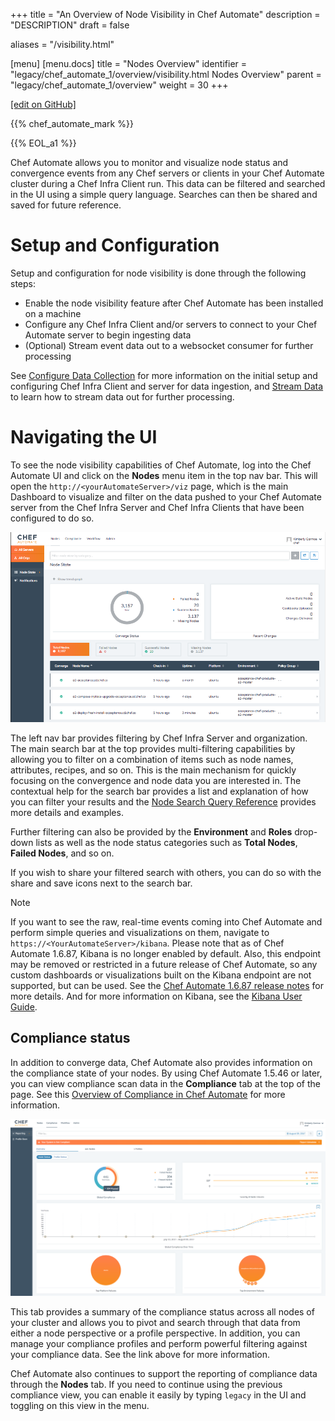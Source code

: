 +++
title = "An Overview of Node Visibility in Chef Automate"
description = "DESCRIPTION"
draft = false

aliases = "/visibility.html"

[menu]
  [menu.docs]
    title = "Nodes Overview"
    identifier = "legacy/chef_automate_1/overview/visibility.html Nodes Overview"
    parent = "legacy/chef_automate_1/overview"
    weight = 30
+++    

[\[edit on
GitHub\]](https://github.com/chef/chef-web-docs/blob/master/chef_master/source/visibility.rst)

<meta name="robots" content="noindex">

{{% chef_automate_mark %}}

{{% EOL_a1 %}}

Chef Automate allows you to monitor and visualize node status and
convergence events from any Chef servers or clients in your Chef
Automate cluster during a Chef Infra Client run. This data can be
filtered and searched in the UI using a simple query language. Searches
can then be shared and saved for future reference.

Setup and Configuration
=======================

Setup and configuration for node visibility is done through the
following steps:

-   Enable the node visibility feature after Chef Automate has been
    installed on a machine
-   Configure any Chef Infra Client and/or servers to connect to your
    Chef Automate server to begin ingesting data
-   (Optional) Stream event data out to a websocket consumer for further
    processing

See [Configure Data Collection](/data_collection/) for more
information on the initial setup and configuring Chef Infra Client and
server for data ingestion, and [Stream
Data](/stream_data_chef_automate/) to learn how to stream data out
for further processing.

Navigating the UI
=================

To see the node visibility capabilities of Chef Automate, log into the
Chef Automate UI and click on the **Nodes** menu item in the top nav
bar. This will open the `http://<yourAutomateServer>/viz` page, which is
the main Dashboard to visualize and filter on the data pushed to your
Chef Automate server from the Chef Infra Server and Chef Infra Clients
that have been configured to do so.

![image](/images/visibility_dashboard.png)

The left nav bar provides filtering by Chef Infra Server and
organization. The main search bar at the top provides multi-filtering
capabilities by allowing you to filter on a combination of items such as
node names, attributes, recipes, and so on. This is the main mechanism
for quickly focusing on the convergence and node data you are interested
in. The contextual help for the search bar provides a list and
explanation of how you can filter your results and the [Node Search
Query Reference](/search_query_chef_automate/) provides more details
and examples.

Further filtering can also be provided by the **Environment** and
**Roles** drop-down lists as well as the node status categories such as
**Total Nodes**, **Failed Nodes**, and so on.

If you wish to share your filtered search with others, you can do so
with the share and save icons next to the search bar.

<div class="note" markdown="1">

<div class="admonition-title" markdown="1">

Note

</div>

If you want to see the raw, real-time events coming into Chef Automate
and perform simple queries and visualizations on them, navigate to
`https://<YourAutomateServer>/kibana`. Please note that as of Chef
Automate 1.6.87, Kibana is no longer enabled by default. Also, this
endpoint may be removed or restricted in a future release of Chef
Automate, so any custom dashboards or visualizations built on the Kibana
endpoint are not supported, but can be used. See the [Chef Automate
1.6.87 release
notes](https://docs.chef.io/release_notes_chef_automate.html#what-s-new-in-1-6-87)
for more details. And for more information on Kibana, see the [Kibana
User Guide](https://www.elastic.co/guide/en/kibana/current/index.html).

</div>

Compliance status
-----------------

In addition to converge data, Chef Automate also provides information on
the compliance state of your nodes. By using Chef Automate 1.5.46 or
later, you can view compliance scan data in the **Compliance** tab at
the top of the page. See this [Overview of Compliance in Chef
Automate](/chef_automate_compliance/) for more information.

![image](/images/compliance_node.png)

This tab provides a summary of the compliance status across all nodes of
your cluster and allows you to pivot and search through that data from
either a node perspective or a profile perspective. In addition, you can
manage your compliance profiles and perform powerful filtering against
your compliance data. See the link above for more information.

Chef Automate also continues to support the reporting of compliance data
through the **Nodes** tab. If you need to continue using the previous
compliance view, you can enable it easily by typing `legacy` in the UI
and toggling on this view in the menu.
